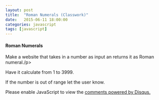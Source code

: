 ```yaml
---
layout: post
title:  "Roman Numerals (Classwork)"
date:   2015-06-11 18:00:00
categories: javascript
tags: [javascript]
---
```



<h4>Roman Numerals</h4>
<p>Make a website that takes in a number as input an returns it as Roman numeral./p>
<p>Have it calculate from 1 to 3999.</p>
<p>If the number is out of range let the user know.</p>


<div id="disqus_thread"></div>
<script type="text/javascript">
    /* * * CONFIGURATION VARIABLES * * */
    var disqus_shortname = 'devschool';

    /* * * DON'T EDIT BELOW THIS LINE * * */
    (function() {
        var dsq = document.createElement('script'); dsq.type = 'text/javascript'; dsq.async = true;
        dsq.src = '//' + disqus_shortname + '.disqus.com/embed.js';
        (document.getElementsByTagName('head')[0] || document.getElementsByTagName('body')[0]).appendChild(dsq);
    })();
</script>
<noscript>Please enable JavaScript to view the <a href="https://disqus.com/?ref_noscript" rel="nofollow">comments powered by Disqus.</a></noscript>
